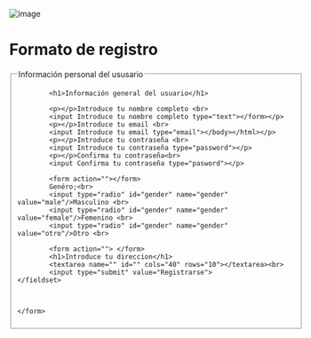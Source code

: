 ![image](https://user-images.githubusercontent.com/91554777/170103427-2b681a6e-05b6-49f3-834b-c188ebf12fbb.png)
<!DOCTYPE html>
<html lang="en">
<head>
    <meta charset="UTF-8">
    <meta http-equiv="X-UA-Compatible" content="IE=edge">
    <meta name="viewport" content="width=device-width, initial-scale=1.0">
    <title>FORMATO DE REGISTRO</title>
</head>
<body>
    <h1>Formato de registro</h1>
    <form action=" "> 
        <fieldset style="width: 500px">
            <legend>Información personal del ususario</legend>

            <h1>Información general del usuario</h1>

            <p></p>Introduce tu nombre completo <br>
            <input Introduce tu nombre completo type="text"></form></p> 
            <p></p>Introduce tu email <br>
            <input Introduce tu email type="email"></body></html></p>
            <p></p>Introduce tu contraseña <br>
            <input Introduce tu contraseña type="password"></p>
            <p></p>Confirma tu contraseña<br>
            <input Confirma tu contraseña type="pasword"></p>

            <form action=""></form>
            Genéro;<br>
            <input type="radio" id="gender" name="gender" value="male"/>Masculino <br>
            <input type="radio" id="gender" name="gender" value="female"/>Femenino <br>
            <input type="radio" id="gender" name="gender" value="otro"/>Otro <br>

            <form action=""> </form>
            <h1>Introduce tu direccion</h1>
            <textarea name="" id="" cols="40" rows="10"></textarea><br>
            <input type="submit" value="Registrarse">
    </fieldset>



    </form>
    
</body>
</html>
